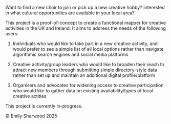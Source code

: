 Want to find a new choir to join or pick up a new creative hobby? 
Interested in what cultural opportunities are available in your local area?

This project is a proof-of-concept to create a functional mapper for creative activities in the UK and Ireland. It aims to address the needs of the following users:

1. Individuals who would like to take part in a new creative activity, and would prefer to see a simple list of all local options rather than navigate algorithmic search engines and social media platforms

2. Creative activity/group leaders who would like to broaden their reach to attract new members through submitting simple directory-style data rather than set up and maintain an additional digital profile/platform

3. Organisers and advocates for widening access to creative participation who would like to gather data on existing availability/types of local creative actities

This project is currently in-progress.

© Emily Sherwood 2025
